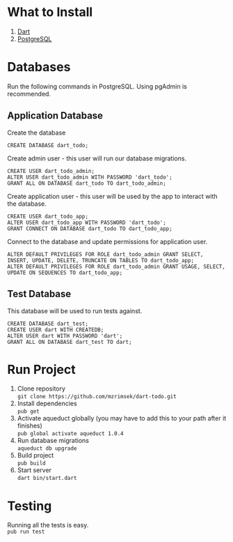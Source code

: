 # What to Install
1. [Dart](https://www.dartlang.org/install)
2. [PostgreSQL](https://www.postgresql.org/download/)

# Databases
Run the following commands in PostgreSQL. Using pgAdmin is recommended.

## Application Database
Create the database
```
CREATE DATABASE dart_todo;
```

Create admin user - this user will run our database migrations.
```
CREATE USER dart_todo_admin;
ALTER USER dart_todo_admin WITH PASSWORD 'dart_todo';
GRANT ALL ON DATABASE dart_todo TO dart_todo_admin;
```

Create application user - this user will be used by the app to interact with the database.
```
CREATE USER dart_todo_app;
ALTER USER dart_todo_app WITH PASSWORD 'dart_todo';
GRANT CONNECT ON DATABASE dart_todo TO dart_todo_app;
```

Connect to the database and update permissions for application user.
```
ALTER DEFAULT PRIVILEGES FOR ROLE dart_todo_admin GRANT SELECT, INSERT, UPDATE, DELETE, TRUNCATE ON TABLES TO dart_todo_app;
ALTER DEFAULT PRIVILEGES FOR ROLE dart_todo_admin GRANT USAGE, SELECT, UPDATE ON SEQUENCES TO dart_todo_app;
```

## Test Database
This database will be used to run tests against.
```
CREATE DATABASE dart_test;  
CREATE USER dart WITH CREATEDB;  
ALTER USER dart WITH PASSWORD 'dart';  
GRANT ALL ON DATABASE dart_test TO dart;  
```

# Run Project
1. Clone repository   
```git clone https://github.com/mzrimsek/dart-todo.git```
2. Install dependencies   
```pub get```
3. Activate aqueduct globally (you may have to add this to your path after it finishes)  
```pub global activate aqueduct 1.0.4```
4. Run database migrations  
```aqueduct db upgrade```
5. Build project   
```pub build```
6. Start server   
```dart bin/start.dart```

# Testing
Running all the tests is easy.  
```pub run test```